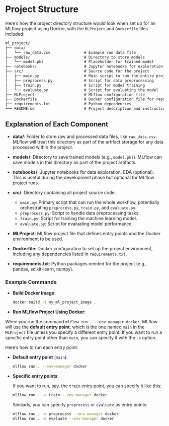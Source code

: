# Project Structure

Here’s how the project directory structure would look when set up for an MLflow project using Docker, with the `MLProject` and `Dockerfile` files included:

```md
ml_project/
├── data/
│   └── raw_data.csv               # Example raw data file
├── models/                        # Directory to store models
│   └── model.pkl                  # Placeholder for trained model
├── notebooks/                     # Jupyter notebooks for exploration (optional)
├── src/                           # Source code for the project
│   ├── main.py                    # Main script to run the entire project
│   ├── preprocess.py              # Script for data preprocessing
│   ├── train.py                   # Script for model training
│   └── evaluate.py                # Script for evaluating the model
├── MLProject                      # MLflow configuration file
├── Dockerfile                     # Docker configuration file for reproducible environment
├── requirements.txt               # Python dependencies
└── README.md                      # Project description and instructions
```

## Explanation of Each Component

- **data/**: Folder to store raw and processed data files, like `raw_data.csv`. MLflow will treat this directory as part of the artifact storage for any data processed within the project.

- **models/**: Directory to save trained models (e.g., `model.pkl`). MLflow can save models in this directory as part of the project artifacts.

- **notebooks/**: Jupyter notebooks for data exploration, EDA (optional). This is useful during the development phase but optional for MLflow project runs.

- **src/**: Directory containing all project source code.
  - `main.py`: Primary script that can run the whole workflow, potentially orchestrating `preprocess.py`, `train.py`, and `evaluate.py`.
  - `preprocess.py`: Script to handle data preprocessing tasks.
  - `train.py`: Script for training the machine learning model.
  - `evaluate.py`: Script for evaluating model performance.

- **MLProject**: MLflow project file that defines entry points and the Docker environment to be used.

- **Dockerfile**: Docker configuration to set up the project environment, including any dependencies listed in `requirements.txt`.

- **requirements.txt**: Python packages needed for the project (e.g., pandas, scikit-learn, numpy).

### Example Commands

- **Build Docker Image**:

  ```sh
  docker build -t my_ml_project_image .
  ```

- **Run MLflow Project Using Docker**:

When you run the command `mlflow run . --env-manager docker`, MLflow will use the **default entry point**, which is the one named `main` in the `MLProject` file unless you specify a different entry point. If you want to run a specific entry point other than `main`, you can specify it with the `-e` option.

Here’s how to run each entry point:

- **Default entry point** (`main`):
  
  ```sh
  mlflow run . --env-manager docker
  ```

- **Specific entry points**:

  If you want to run, say, the `train` entry point, you can specify it like this:

  ```sh
  mlflow run . -e train --env-manager docker
  ```

  Similarly, you can specify `preprocess` or `evaluate` as entry points:

  ```sh
  mlflow run . -e preprocess --env-manager docker
  mlflow run . -e evaluate --env-manager docker
  ```
